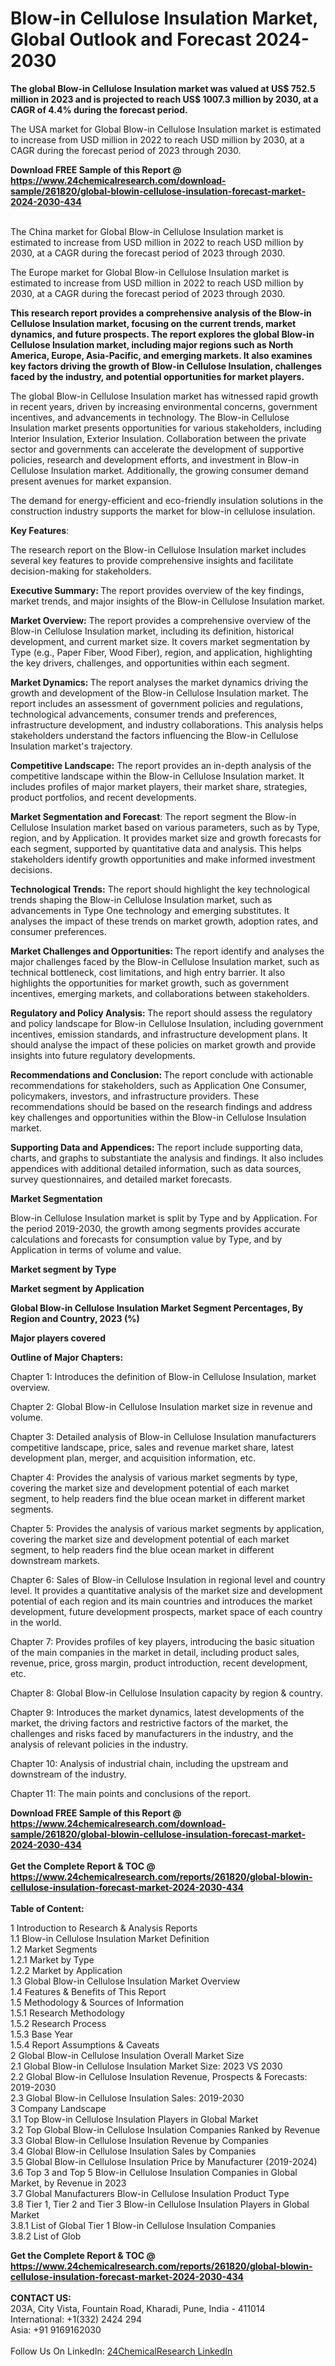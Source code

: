 <h1>Blow-in Cellulose Insulation Market, Global Outlook and Forecast 2024-2030</h1><p><strong>The global Blow-in Cellulose Insulation market was valued at US$ 752.5 million in 2023 and is projected to reach US$ 1007.3 million by 2030, at a CAGR of 4.4% during the forecast period.</strong></p><p>
</p><p>The USA market for Global Blow-in Cellulose Insulation market is estimated to increase from USD million in 2022 to reach USD million by 2030, at a CAGR during the forecast period of 2023 through 2030.</p><div><b>Download FREE Sample of this Report @ 
            <a href="https://www.24chemicalresearch.com/download-sample/261820/global-blowin-cellulose-insulation-forecast-market-2024-2030-434">
            https://www.24chemicalresearch.com/download-sample/261820/global-blowin-cellulose-insulation-forecast-market-2024-2030-434</a></b></div><br><p>
</p><p>The China market for Global Blow-in Cellulose Insulation market is estimated to increase from USD million in 2022 to reach USD million by 2030, at a CAGR during the forecast period of 2023 through 2030.</p><p>
</p><p>The Europe market for Global Blow-in Cellulose Insulation market is estimated to increase from USD million in 2022 to reach USD million by 2030, at a CAGR during the forecast period of 2023 through 2030.</p><p>
</p><p><strong>This research report provides a comprehensive analysis of the Blow-in Cellulose Insulation market, focusing on the current trends, market dynamics, and future prospects. The report explores the global Blow-in Cellulose Insulation market, including major regions such as North America, Europe, Asia-Pacific, and emerging markets. It also examines key factors driving the growth of Blow-in Cellulose Insulation, challenges faced by the industry, and potential opportunities for market players.</strong></p><p>
The global Blow-in Cellulose Insulation market has witnessed rapid growth in recent years, driven by increasing environmental concerns, government incentives, and advancements in technology. The Blow-in Cellulose Insulation market presents opportunities for various stakeholders, including Interior Insulation, Exterior Insulation. Collaboration between the private sector and governments can accelerate the development of supportive policies, research and development efforts, and investment in Blow-in Cellulose Insulation market. Additionally, the growing consumer demand present avenues for market expansion.</p><p>
The demand for energy-efficient and eco-friendly insulation solutions in the construction industry supports the market for blow-in cellulose insulation.</p><p>
<strong>Key Features</strong>:</p><p>
The research report on the Blow-in Cellulose Insulation market includes several key features to provide comprehensive insights and facilitate decision-making for stakeholders.</p><p>
<strong>Executive Summary: </strong>The report provides overview of the key findings, market trends, and major insights of the Blow-in Cellulose Insulation market.</p><p>
<strong>Market Overview:</strong> The report provides a comprehensive overview of the Blow-in Cellulose Insulation market, including its definition, historical development, and current market size. It covers market segmentation by Type (e.g., Paper Fiber, Wood Fiber), region, and application, highlighting the key drivers, challenges, and opportunities within each segment.</p><p>
<strong>Market Dynamics: </strong>The report analyses the market dynamics driving the growth and development of the Blow-in Cellulose Insulation market. The report includes an assessment of government policies and regulations, technological advancements, consumer trends and preferences, infrastructure development, and industry collaborations. This analysis helps stakeholders understand the factors influencing the Blow-in Cellulose Insulation market's trajectory.</p><p>
<strong>Competitive Landscape:</strong> The report provides an in-depth analysis of the competitive landscape within the Blow-in Cellulose Insulation market. It includes profiles of major market players, their market share, strategies, product portfolios, and recent developments.</p><p>
<strong>Market Segmentation and Forecast</strong>: The report segment the Blow-in Cellulose Insulation market based on various parameters, such as by Type, region, and by Application. It provides market size and growth forecasts for each segment, supported by quantitative data and analysis. This helps stakeholders identify growth opportunities and make informed investment decisions.</p><p>
<strong>Technological Trends:</strong> The report should highlight the key technological trends shaping the Blow-in Cellulose Insulation market, such as advancements in Type One technology and emerging substitutes. It analyses the impact of these trends on market growth, adoption rates, and consumer preferences.</p><p>
<strong>Market Challenges and Opportunities: </strong>The report identify and analyses the major challenges faced by the Blow-in Cellulose Insulation market, such as technical bottleneck, cost limitations, and high entry barrier. It also highlights the opportunities for market growth, such as government incentives, emerging markets, and collaborations between stakeholders.</p><p>
<strong>Regulatory and Policy Analysis: </strong>The report should assess the regulatory and policy landscape for Blow-in Cellulose Insulation, including government incentives, emission standards, and infrastructure development plans. It should analyse the impact of these policies on market growth and provide insights into future regulatory developments.</p><p>
<strong>Recommendations and Conclusion: </strong>The report conclude with actionable recommendations for stakeholders, such as Application One Consumer, policymakers, investors, and infrastructure providers. These recommendations should be based on the research findings and address key challenges and opportunities within the Blow-in Cellulose Insulation market.</p><p>
<strong>Supporting Data and Appendices: </strong>The report include supporting data, charts, and graphs to substantiate the analysis and findings. It also includes appendices with additional detailed information, such as data sources, survey questionnaires, and detailed market forecasts.</p><p>
<strong>Market Segmentation</strong></p><p>
Blow-in Cellulose Insulation market is split by Type and by Application. For the period 2019-2030, the growth among segments provides accurate calculations and forecasts for consumption value by Type, and by Application in terms of volume and value.</p><p>
<strong>Market segment by Type</strong></p><p>
</p><p>
</p><p><strong>Market segment by Application</strong></p><p>
</p><p>
</p><p><strong>Global Blow-in Cellulose Insulation Market Segment Percentages, By Region and Country, 2023 (%)</strong></p><p>
</p><p>
</p><p><strong>Major players covered</strong></p><p>
</p><p>
</p><p><strong>Outline of Major Chapters:</strong></p><p>
Chapter 1: Introduces the definition of Blow-in Cellulose Insulation, market overview.</p><p>
Chapter 2: Global Blow-in Cellulose Insulation market size in revenue and volume.</p><p>
Chapter 3: Detailed analysis of Blow-in Cellulose Insulation manufacturers competitive landscape, price, sales and revenue market share, latest development plan, merger, and acquisition information, etc.</p><p>
Chapter 4: Provides the analysis of various market segments by type, covering the market size and development potential of each market segment, to help readers find the blue ocean market in different market segments.</p><p>
Chapter 5: Provides the analysis of various market segments by application, covering the market size and development potential of each market segment, to help readers find the blue ocean market in different downstream markets.</p><p>
Chapter 6: Sales of Blow-in Cellulose Insulation in regional level and country level. It provides a quantitative analysis of the market size and development potential of each region and its main countries and introduces the market development, future development prospects, market space of each country in the world.</p><p>
Chapter 7: Provides profiles of key players, introducing the basic situation of the main companies in the market in detail, including product sales, revenue, price, gross margin, product introduction, recent development, etc.</p><p>
Chapter 8: Global Blow-in Cellulose Insulation capacity by region &amp; country.</p><p>
Chapter 9: Introduces the market dynamics, latest developments of the market, the driving factors and restrictive factors of the market, the challenges and risks faced by manufacturers in the industry, and the analysis of relevant policies in the industry.</p><p>
Chapter 10: Analysis of industrial chain, including the upstream and downstream of the industry.</p><p>
Chapter 11: The main points and conclusions of the report.</p><div><b>Download FREE Sample of this Report @ 
            <a href="https://www.24chemicalresearch.com/download-sample/261820/global-blowin-cellulose-insulation-forecast-market-2024-2030-434">
            https://www.24chemicalresearch.com/download-sample/261820/global-blowin-cellulose-insulation-forecast-market-2024-2030-434</a></b></div><br><div><b>Get the Complete Report & TOC @ 
            <a href="https://www.24chemicalresearch.com/reports/261820/global-blowin-cellulose-insulation-forecast-market-2024-2030-434">
            https://www.24chemicalresearch.com/reports/261820/global-blowin-cellulose-insulation-forecast-market-2024-2030-434</a></b></div><br>
            <b>Table of Content:</b><p>1 Introduction to Research & Analysis Reports<br />
    1.1 Blow-in Cellulose Insulation Market Definition<br />
    1.2 Market Segments<br />
        1.2.1 Market by Type<br />
        1.2.2 Market by Application<br />
    1.3 Global Blow-in Cellulose Insulation Market Overview<br />
    1.4 Features & Benefits of This Report<br />
    1.5 Methodology & Sources of Information<br />
        1.5.1 Research Methodology<br />
        1.5.2 Research Process<br />
        1.5.3 Base Year<br />
        1.5.4 Report Assumptions & Caveats<br />
2 Global Blow-in Cellulose Insulation Overall Market Size<br />
    2.1 Global Blow-in Cellulose Insulation Market Size: 2023 VS 2030<br />
    2.2 Global Blow-in Cellulose Insulation Revenue, Prospects & Forecasts: 2019-2030<br />
    2.3 Global Blow-in Cellulose Insulation Sales: 2019-2030<br />
3 Company Landscape<br />
    3.1 Top Blow-in Cellulose Insulation Players in Global Market<br />
    3.2 Top Global Blow-in Cellulose Insulation Companies Ranked by Revenue<br />
    3.3 Global Blow-in Cellulose Insulation Revenue by Companies<br />
    3.4 Global Blow-in Cellulose Insulation Sales by Companies<br />
    3.5 Global Blow-in Cellulose Insulation Price by Manufacturer (2019-2024)<br />
    3.6 Top 3 and Top 5 Blow-in Cellulose Insulation Companies in Global Market, by Revenue in 2023<br />
    3.7 Global Manufacturers Blow-in Cellulose Insulation Product Type<br />
    3.8 Tier 1, Tier 2 and Tier 3 Blow-in Cellulose Insulation Players in Global Market<br />
        3.8.1 List of Global Tier 1 Blow-in Cellulose Insulation Companies<br />
        3.8.2 List of Glob</p><div><b>Get the Complete Report & TOC @ 
            <a href="https://www.24chemicalresearch.com/reports/261820/global-blowin-cellulose-insulation-forecast-market-2024-2030-434">
            https://www.24chemicalresearch.com/reports/261820/global-blowin-cellulose-insulation-forecast-market-2024-2030-434</a></b></div><br><b>CONTACT US:</b><br>
            203A, City Vista, Fountain Road, Kharadi, Pune, India - 411014<br>
            International: +1(332) 2424 294<br>
            Asia: +91 9169162030 <br><br>
            Follow Us On LinkedIn: <a href="https://www.linkedin.com/company/24chemicalresearch/">24ChemicalResearch LinkedIn</a>